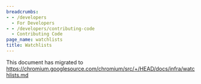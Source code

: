 ```yaml
---
breadcrumbs:
- - /developers
  - For Developers
- - /developers/contributing-code
  - Contributing Code
page_name: watchlists
title: Watchlists
---
```


This document has migrated to
<https://chromium.googlesource.com/chromium/src/+/HEAD/docs/infra/watchlists.md>
